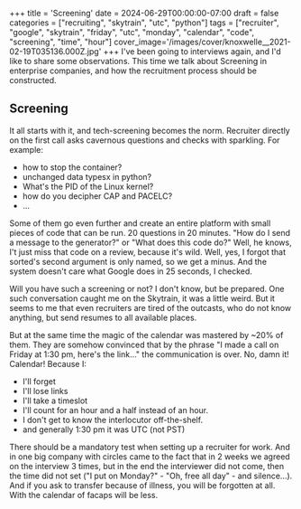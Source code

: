 +++
title = 'Screening'
date = 2024-06-29T00:00:00-07:00
draft = false
categories = ["recruiting", "skytrain", "utc", "python"]
tags = ["recruiter", "google", "skytrain", "friday", "utc", "monday", "calendar", "code", "screening", "time", "hour"]
cover_image='/images/cover/knoxwelle__2021-02-19T035136.000Z.jpg'
+++
I've been going to interviews again, and I'd like to share some observations. This time we talk about Screening in enterprise companies, and how the recruitment process should be constructed.

## Screening

It all starts with it, and tech-screening becomes the norm. Recruiter directly on the first call asks cavernous questions and checks with sparkling. For example:

- how to stop the container?
- unchanged data typesx in python?
- What's the PID of the Linux kernel?
- how do you decipher CAP and PACELC?
- ...
 
Some of them go even further and create an entire platform with small pieces of code that can be run. 20 questions in 20 minutes. "How do I send a message to the generator?" or "What does this code do?" Well, he knows, I't just miss that code on a review, because it's wild. Well, yes, I forgot that sorted's second argument is only named, so we get a minus. And the system doesn't care what Google does in 25 seconds, I checked.

Will you have such a screening or not? I don't know, but be prepared. One such conversation caught me on the Skytrain, it was a little weird. But it seems to me that even recruiters are tired of the outcasts, who do not know anything, but send resumes to all available places.

But at the same time the magic of the calendar was mastered by ~20% of them. They are somehow convinced that by the phrase "I made a call on Friday at 1:30 pm, here's the link..." the communication is over. No, damn it! Calendar! Because I:

- I'll forget
- I'll lose links
- I'll take a timeslot
- I'll count for an hour and a half instead of an hour.
- I don't get to know the interlocutor off-the-shelf.
- and generally 1:30 pm it was UTC (not PST)

There should be a mandatory test when setting up a recruiter for work. And in one big company with circles came to the fact that in 2 weeks we agreed on the interview 3 times, but in the end the interviewer did not come, then the time did not set ("I put on Monday?" - "Oh, free all day" - and silence...). And if you ask to transfer because of illness, you will be forgotten at all. With the calendar of facaps will be less.
